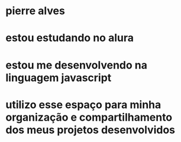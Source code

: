 # pierre alves 
# estou estudando no alura
# estou me desenvolvendo na linguagem javascript
# utilizo esse espaço para minha organização e compartilhamento dos meus projetos desenvolvidos

